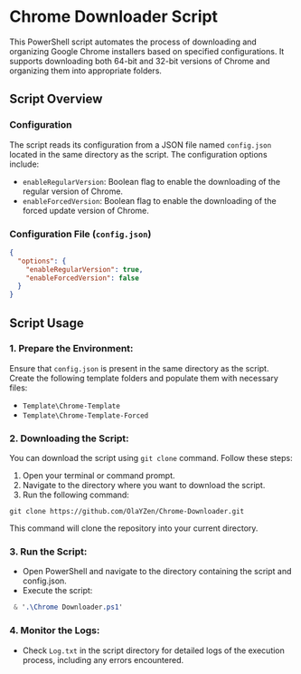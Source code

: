 # Chrome Downloader Script

This PowerShell script automates the process of downloading and organizing Google Chrome installers based on specified configurations. It supports downloading both 64-bit and 32-bit versions of Chrome and organizing them into appropriate folders.

## Script Overview

### Configuration

The script reads its configuration from a JSON file named `config.json` located in the same directory as the script. The configuration options include:

- `enableRegularVersion`: Boolean flag to enable the downloading of the regular version of Chrome.
- `enableForcedVersion`: Boolean flag to enable the downloading of the forced update version of Chrome.

### Configuration File (`config.json`)

```json
{
  "options": {
    "enableRegularVersion": true,
    "enableForcedVersion": false
  }
}
```
## Script Usage
### 1. Prepare the Environment:

Ensure that `config.json` is present in the same directory as the script.
Create the following template folders and populate them with necessary files:
- `Template\Chrome-Template`
- `Template\Chrome-Template-Forced`

### 2. Downloading the Script:

You can download the script using `git clone` command. Follow these steps:

1. Open your terminal or command prompt.
2. Navigate to the directory where you want to download the script.
3. Run the following command:
```
git clone https://github.com/OlaYZen/Chrome-Downloader.git
```

This command will clone the repository into your current directory.

### 3. Run the Script:

- Open PowerShell and navigate to the directory containing the script and config.json.
- Execute the script:
```css
 & '.\Chrome Downloader.ps1' 
```

### 4. Monitor the Logs:

- Check `Log.txt` in the script directory for detailed logs of the execution process, including any errors encountered.
